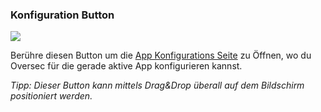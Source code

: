<a name="button_config"></a>
### Konfiguration Button
<div class="buttoncircle"><img src="/buttons/ic_settings_black_24dp.png"></img></div>

Berühre diesen Button um die [App Konfigurations Seite](/setup/per-app-config/) zu Öffnen, wo du Oversec für die gerade aktive App konfigurieren kannst.


*Tipp: Dieser Button kann mittels Drag&Drop überall auf dem Bildschirm positioniert werden.*


